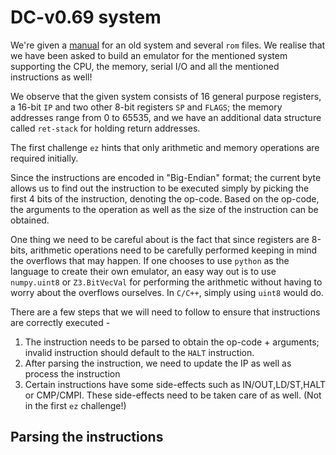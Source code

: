 # DC-v0.69 system

We're given a [manual](manual.pdf) for an old system and several `rom` files. We realise that we have been asked to build an emulator for the mentioned system supporting the CPU, the memory, serial I/O and all the mentioned instructions as well!

We observe that the given system consists of 16 general purpose registers, a 16-bit `IP` and two other 8-bit registers `SP` and `FLAGS`; the memory addresses range from 0 to 65535, and we have an additional data structure called `ret-stack` for holding return addresses.

The first challenge `ez` hints that only arithmetic and memory operations are required initially. 

Since the instructions are encoded in "Big-Endian" format; the current byte allows us to find out the instruction to be executed simply by picking the first 4 bits of the instruction, denoting the op-code. Based on the op-code, the arguments to the operation as well as the size of the instruction can be obtained. 

One thing we need to be careful about is the fact that since registers are 8-bits, arithmetic operations need to be carefully performed keeping in mind the overflows that may happen. If one chooses to use `python` as the language to create their own emulator, an easy way out is to use `numpy.uint8` or `Z3.BitVecVal` for performing the arithmetic without having to worry about the overflows ourselves. In `C/C++`, simply using `uint8` would do.

There are a few steps that we will need to follow to ensure that instructions are correctly executed -  
1. The instruction needs to be parsed to obtain the op-code + arguments; invalid instruction should default to the `HALT` instruction.
2. After parsing the instruction, we need to update the IP as well as process the instruction
3. Certain instructions have some side-effects such as IN/OUT,LD/ST,HALT or CMP/CMPI. These side-effects need to be taken care of as well. (Not in the first `ez` challenge!)

## Parsing the instructions
